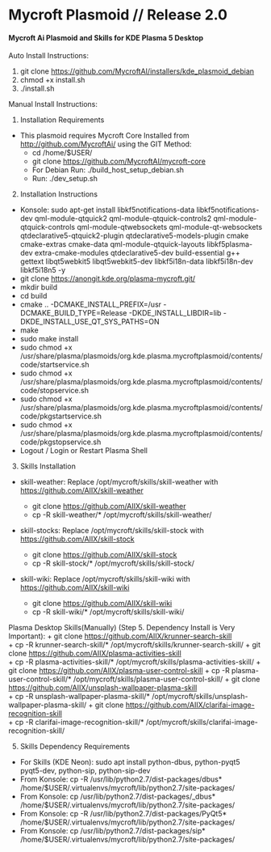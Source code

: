 # Mycroft Plasmoid // Release 2.0
#### Mycroft Ai Plasmoid and Skills for KDE Plasma 5 Desktop

Auto Install Instructions:

1. git clone https://github.com/MycroftAI/installers/kde_plasmoid_debian
2. chmod +x install.sh
3. ./install.sh

Manual Install Instructions: 

1. Installation Requirements

  + This plasmoid requires Mycroft Core Installed from http://github.com/MycroftAi/ using the GIT Method:
    + cd /home/$USER/
    + git clone https://github.com/MycroftAI/mycroft-core
    + For Debian Run: ./build_host_setup_debian.sh
    + Run: ./dev_setup.sh

2. Installation Instructions
  + Konsole: sudo apt-get install libkf5notifications-data libkf5notifications-dev qml-module-qtquick2 qml-module-qtquick-controls2 qml-module-qtquick-controls qml-module-qtwebsockets qml-module-qt-websockets qtdeclarative5-qtquick2-plugin qtdeclarative5-models-plugin cmake cmake-extras cmake-data qml-module-qtquick-layouts libkf5plasma-dev extra-cmake-modules qtdeclarative5-dev build-essential g++ gettext libqt5webkit5 libqt5webkit5-dev libkf5i18n-data libkf5i18n-dev libkf5i18n5 -y
  + git clone https://anongit.kde.org/plasma-mycroft.git/
  + mkdir build
  + cd build
  + cmake .. -DCMAKE_INSTALL_PREFIX=/usr -DCMAKE_BUILD_TYPE=Release   -DKDE_INSTALL_LIBDIR=lib -DKDE_INSTALL_USE_QT_SYS_PATHS=ON
  + make
  + sudo make install
  + sudo chmod +x /usr/share/plasma/plasmoids/org.kde.plasma.mycroftplasmoid/contents/code/startservice.sh
  + sudo chmod +x /usr/share/plasma/plasmoids/org.kde.plasma.mycroftplasmoid/contents/code/stopservice.sh
  + sudo chmod +x /usr/share/plasma/plasmoids/org.kde.plasma.mycroftplasmoid/contents/code/pkgstartservice.sh
  + sudo chmod +x /usr/share/plasma/plasmoids/org.kde.plasma.mycroftplasmoid/contents/code/pkgstopservice.sh
  + Logout / Login or Restart Plasma Shell

3. Skills Installation

 + skill-weather: Replace /opt/mycroft/skills/skill-weather with https://github.com/AIIX/skill-weather
    + git clone https://github.com/AIIX/skill-weather
    + cp -R skill-weather/* /opt/mycroft/skills/skill-weather/
 
 + skill-stocks: Replace /opt/mycroft/skills/skill-stock with https://github.com/AIIX/skill-stock
    + git clone https://github.com/AIIX/skill-stock
    + cp -R skill-stock/* /opt/mycroft/skills/skill-stock/
    
 + skill-wiki: Replace /opt/mycroft/skills/skill-wiki with https://github.com/AIIX/skill-wiki
    + git clone https://github.com/AIIX/skill-wiki
    + cp -R skill-wiki/* /opt/mycroft/skills/skill-wiki/

Plasma Desktop Skills(Manually) (Step 5. Dependency Install is Very Important):
    + git clone https://github.com/AIIX/krunner-search-skill  
    + cp -R krunner-search-skill/* /opt/mycroft/skills/krunner-search-skill/
    + git clone https://github.com/AIIX/plasma-activities-skill  
    + cp -R plasma-activities-skill/* /opt/mycroft/skills/plasma-activities-skill/
    + git clone https://github.com/AIIX/plasma-user-control-skill
    + cp -R plasma-user-control-skill/* /opt/mycroft/skills/plasma-user-control-skill/
    + git clone https://github.com/AIIX/unsplash-wallpaper-plasma-skill  
    + cp -R unsplash-wallpaper-plasma-skill/* /opt/mycroft/skills/unsplash-wallpaper-plasma-skill/
    + git clone https://github.com/AIIX/clarifai-image-recognition-skill  
    + cp -R clarifai-image-recognition-skill/* /opt/mycroft/skills/clarifai-image-recognition-skill/
    
5. Skills Dependency Requirements

 + For Skills (KDE Neon): sudo apt install python-dbus, python-pyqt5 pyqt5-dev, python-sip, python-sip-dev
 + From Konsole: cp -R /usr/lib/python2.7/dist-packages/dbus* /home/$USER/.virtualenvs/mycroft/lib/python2.7/site-packages/
 + From Konsole: cp /usr/lib/python2.7/dist-packages/_dbus* /home/$USER/.virtualenvs/mycroft/lib/python2.7/site-packages/
 + From Konsole: cp -R /usr/lib/python2.7/dist-packages/PyQt5* /home/$USER/.virtualenvs/mycroft/lib/python2.7/site-packages/    
 + From Konsole: cp /usr/lib/python2.7/dist-packages/sip* /home/$USER/.virtualenvs/mycroft/lib/python2.7/site-packages/
